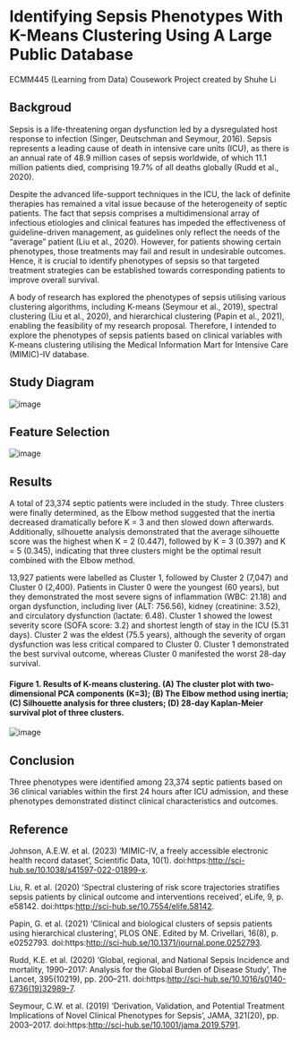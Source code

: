 # Identifying Sepsis Phenotypes With K-Means Clustering Using A Large Public Database
ECMM445 (Learning from Data) Cousework Project created by Shuhe Li

## Backgroud
Sepsis is a life-threatening organ dysfunction led by a dysregulated host response to infection (Singer, Deutschman and Seymour, 2016). Sepsis represents a leading cause of death in intensive care units (ICU), as there is an annual rate of 48.9 million cases of sepsis worldwide, of which 11.1 million patients died, comprising 19.7% of all deaths globally (Rudd et al., 2020). 

Despite the advanced life-support techniques in the ICU, the lack of definite therapies has remained a vital issue because of the heterogeneity of septic patients. The fact that sepsis comprises a multidimensional array of infectious etiologies and clinical features has impeded the effectiveness of guideline-driven management, as guidelines only reflect the needs of the “average” patient (Liu et al., 2020). However, for patients showing certain phenotypes, those treatments may fail and result in undesirable outcomes. Hence, it is crucial to identify phenotypes of sepsis so that targeted treatment strategies can be established towards corresponding patients to improve overall survival.

A body of research has explored the phenotypes of sepsis utilising various clustering algorithms, including K-means (Seymour et al., 2019), spectral clustering (Liu et al., 2020), and hierarchical clustering (Papin et al., 2021), enabling the feasibility of my research proposal. Therefore, I intended to explore the phenotypes of sepsis patients based on clinical variables with K-means clustering utilising the Medical Information Mart for Intensive Care (MIMIC)-IV database.

## Study Diagram
![image](https://github.com/Shuhe-Li/sepsis-clustering/assets/39095779/9e1618a0-dc45-472d-ac3f-68f190cd5e5b)

## Feature Selection
![image](https://github.com/Shuhe-Li/sepsis-clustering/assets/39095779/9a2b6855-f08c-4d62-a6f5-07916ef1401f)

## Results
A total of 23,374 septic patients were included in the study. Three clusters were finally determined, as the Elbow method suggested that the inertia decreased dramatically before K = 3 and then slowed down afterwards. Additionally, silhouette analysis demonstrated that the average silhouette score was the highest when K = 2 (0.447), followed by K = 3 (0.397) and K = 5 (0.345), indicating that three clusters might be the optimal result combined with the Elbow method. 

13,927 patients were labelled as Cluster 1, followed by Cluster 2 (7,047) and Cluster 0 (2,400). Patients in Cluster 0 were the youngest (60 years), but they demonstrated the most severe signs of inflammation (WBC: 21.18) and organ dysfunction, including liver (ALT: 756.56), kidney (creatinine: 3.52), and circulatory dysfunction (lactate: 6.48). Cluster 1 showed the lowest severity score (SOFA score: 3.2) and shortest length of stay in the ICU (5.31 days). Cluster 2 was the eldest (75.5 years), although the severity of organ dysfunction was less critical compared to Cluster 0. Cluster 1 demonstrated the best survival outcome, whereas Cluster 0 manifested the worst 28-day survival. 

#### Figure 1. Results of K-means clustering. (A) The cluster plot with two-dimensional PCA components (K=3); (B) The Elbow method using inertia; (C) Silhouette analysis for three clusters; (D) 28-day Kaplan-Meier survival plot of three clusters.
![image](https://github.com/Shuhe-Li/sepsis-clustering/assets/39095779/ea0dcc83-47a0-46a5-851a-0c2b3b512b6f)


## Conclusion
Three phenotypes were identified among 23,374 septic patients based on 36 clinical variables within the first 24 hours after ICU admission, and these phenotypes demonstrated distinct clinical characteristics and outcomes.

## Reference
Johnson, A.E.W. et al. (2023) ‘MIMIC-IV, a freely accessible electronic health record dataset’, Scientific Data, 10(1). doi:https:http://sci-hub.se/10.1038/s41597-022-01899-x.

Liu, R. et al. (2020) ‘Spectral clustering of risk score trajectories stratifies sepsis patients by clinical outcome and interventions received’, eLife, 9, p. e58142. doi:https:http://sci-hub.se/10.7554/elife.58142.

Papin, G. et al. (2021) ‘Clinical and biological clusters of sepsis patients using hierarchical clustering’, PLOS ONE. Edited by M. Crivellari, 16(8), p. e0252793. doi:https:http://sci-hub.se/10.1371/journal.pone.0252793.

Rudd, K.E. et al. (2020) ‘Global, regional, and National Sepsis Incidence and mortality, 1990–2017: Analysis for the Global Burden of Disease Study’, The Lancet, 395(10219), pp. 200–211. doi:https:http://sci-hub.se/10.1016/s0140-6736(19)32989-7.

Seymour, C.W. et al. (2019) ‘Derivation, Validation, and Potential Treatment Implications of Novel Clinical Phenotypes for Sepsis’, JAMA, 321(20), pp. 2003–2017. doi:https:http://sci-hub.se/10.1001/jama.2019.5791.
